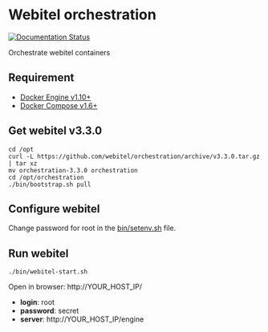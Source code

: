 # Webitel orchestration

[![Documentation Status](https://readthedocs.org/projects/webitel/badge/?version=latest)](http://api.webitel.com/en/latest/?badge=latest)

Orchestrate webitel containers 

## Requirement

- [Docker Engine v1.10+](https://docs.docker.com/engine/installation/)
- [Docker Compose v1.6+](https://docs.docker.com/compose/install/)

## Get webitel v3.3.0

	cd /opt
	curl -L https://github.com/webitel/orchestration/archive/v3.3.0.tar.gz | tar xz
	mv orchestration-3.3.0 orchestration
	cd /opt/orchestration
	./bin/bootstrap.sh pull

## Configure webitel

Change password for root in the [bin/setenv.sh](bin/setenv.sh) file.

## Run webitel

	./bin/webitel-start.sh

Open in browser: http://YOUR_HOST_IP/

- **login**: root
- **password**: secret
- **server**: http://YOUR_HOST_IP/engine
